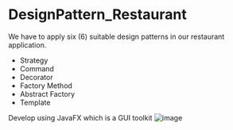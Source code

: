 # DesignPattern_Restaurant
We have to apply six (6) suitable design patterns in our restaurant application. 
- Strategy
- Command
- Decorator
- Factory Method
- Abstract Factory
- Template

Develop using JavaFX which is a GUI toolkit
![image](https://user-images.githubusercontent.com/68145328/171035419-c1e4d2dd-41c9-41d1-9a7b-d5ee8d805a31.png)

